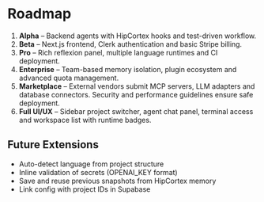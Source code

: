 # Roadmap

1. **Alpha** – Backend agents with HipCortex hooks and test-driven workflow.
2. **Beta** – Next.js frontend, Clerk authentication and basic Stripe billing.
3. **Pro** – Rich reflexion panel, multiple language runtimes and CI deployment.
4. **Enterprise** – Team-based memory isolation, plugin ecosystem and advanced quota management.
5. **Marketplace** – External vendors submit MCP servers, LLM adapters and database connectors. Security and performance guidelines ensure safe deployment.
6. **Full UI/UX** – Sidebar project switcher, agent chat panel, terminal access and workspace list with runtime badges.

## Future Extensions

- Auto-detect language from project structure
- Inline validation of secrets (OPENAI_KEY format)
- Save and reuse previous snapshots from HipCortex memory
- Link config with project IDs in Supabase
